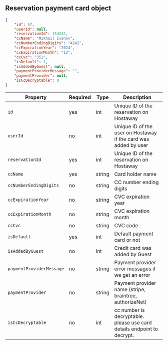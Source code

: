## Reservation payment card object

```json
{
    "id": 57,
    "userId": null,
    "reservationId": 154242,
    "ccName": "Mikhail Ivanov",
    "ccNumberEndingDigits": "4242",
    "ccExpirationYear": "2024",
    "ccExpirationMonth": "12",
    "ccCvc": "351",
    "isDefault": 1,
    "isAddedByGuest": null,
    "paymentProviderMessage": "",
    "paymentProvider": null,
    "isCcDecryptable": 0
}
```

Property | Required | Type | Description
-------- | -------- | ---- | ----------- 
`id` | yes | int | Unique ID of the reservation on Hostaway
`userId` | no | int | Unique ID of the user on Hostaway if the card was added by user
`reservationId` | yes | int | Unique ID of the reservation on Hostaway
`ccName` | yes | string | Card holder name
`ccNumberEndingDigits` | no | string | CC number ending digits
`ccExpirationYear` | no | string | CVC expiration year
`ccExpirationMonth` | no | string | CVC expiration month
`ccCvc` | no | string | CVC code
`isDefault` | yes | int | Default payment card or not
`isAddedByGuest` | no | int | Credit card was added by Guest
`paymentProviderMessage` | no | string | Payment provider error messages if we get an error
`paymentProvider` | no | string | Payment provider name (stripe, braintree, authorizeNet)
`isCcDecryptable` | no | int | cc number is decryptable. please use card details endpoint to decrypt.
